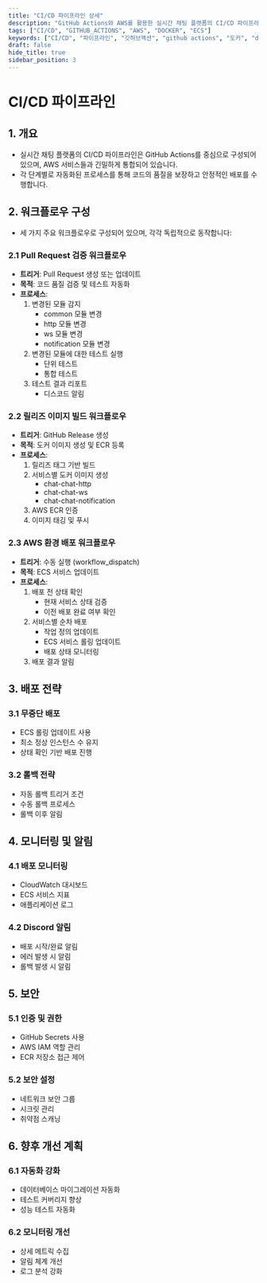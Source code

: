 ```yaml
---
title: "CI/CD 파이프라인 상세"
description: "GitHub Actions와 AWS를 활용한 실시간 채팅 플랫폼의 CI/CD 파이프라인 구성을 상세히 설명합니다."
tags: ["CI/CD", "GITHUB_ACTIONS", "AWS", "DOCKER", "ECS"]
keywords: ["CI/CD", "파이프라인", "깃허브액션", "github actions", "도커", "docker", "AWS", "ECS", "자동화", "automation", "배포", "deployment"]
draft: false
hide_title: true
sidebar_position: 3
---
```


# CI/CD 파이프라인

## 1. 개요
- 실시간 채팅 플랫폼의 CI/CD 파이프라인은 GitHub Actions를 중심으로 구성되어 있으며, AWS 서비스들과 긴밀하게 통합되어 있습니다. 
- 각 단계별로 자동화된 프로세스를 통해 코드의 품질을 보장하고 안정적인 배포를 수행합니다.

## 2. 워크플로우 구성
- 세 가지 주요 워크플로우로 구성되어 있으며, 각각 독립적으로 동작합니다:

### 2.1 Pull Request 검증 워크플로우
- **트리거**: Pull Request 생성 또는 업데이트
- **목적**: 코드 품질 검증 및 테스트 자동화
- **프로세스**:
    1. 변경된 모듈 감지
        - common 모듈 변경
        - http 모듈 변경
        - ws 모듈 변경
        - notification 모듈 변경
    2. 변경된 모듈에 대한 테스트 실행
        - 단위 테스트
        - 통합 테스트
    3. 테스트 결과 리포트
       - 디스코드 알림

### 2.2 릴리즈 이미지 빌드 워크플로우
- **트리거**: GitHub Release 생성
- **목적**: 도커 이미지 생성 및 ECR 등록
- **프로세스**:
    1. 릴리즈 태그 기반 빌드
    2. 서비스별 도커 이미지 생성
        - chat-chat-http
        - chat-chat-ws
        - chat-chat-notification
    3. AWS ECR 인증
    4. 이미지 태깅 및 푸시

### 2.3 AWS 환경 배포 워크플로우
- **트리거**: 수동 실행 (workflow_dispatch)
- **목적**: ECS 서비스 업데이트
- **프로세스**:
    1. 배포 전 상태 확인
        - 현재 서비스 상태 검증
        - 이전 배포 완료 여부 확인
    2. 서비스별 순차 배포
        - 작업 정의 업데이트
        - ECS 서비스 롤링 업데이트
        - 배포 상태 모니터링
    3. 배포 결과 알림

## 3. 배포 전략

### 3.1 무중단 배포
- ECS 롤링 업데이트 사용
- 최소 정상 인스턴스 수 유지
- 상태 확인 기반 배포 진행

### 3.2 롤백 전략
- 자동 롤백 트리거 조건
- 수동 롤백 프로세스
- 롤백 이후 알림

## 4. 모니터링 및 알림

### 4.1 배포 모니터링
- CloudWatch 대시보드
- ECS 서비스 지표
- 애플리케이션 로그

### 4.2 Discord 알림
- 배포 시작/완료 알림
- 에러 발생 시 알림
- 롤백 발생 시 알림

## 5. 보안

### 5.1 인증 및 권한
- GitHub Secrets 사용
- AWS IAM 역할 관리
- ECR 저장소 접근 제어

### 5.2 보안 설정
- 네트워크 보안 그룹
- 시크릿 관리
- 취약점 스캐닝

## 6. 향후 개선 계획

### 6.1 자동화 강화
- 데이터베이스 마이그레이션 자동화
- 테스트 커버리지 향상
- 성능 테스트 자동화

### 6.2 모니터링 개선
- 상세 메트릭 수집
- 알림 체계 개선
- 로그 분석 강화